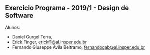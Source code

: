 Exercício Programa - 2019/1 - Design de Software
------------------------------------------------

Alunos: 
- Daniel Gurgel Terra, 
- Erick Finger, erickf1@al.insper.edu.br
- Fernando Giuseppe Avila Beltramo, fernandogab@al.insper.edu.br

